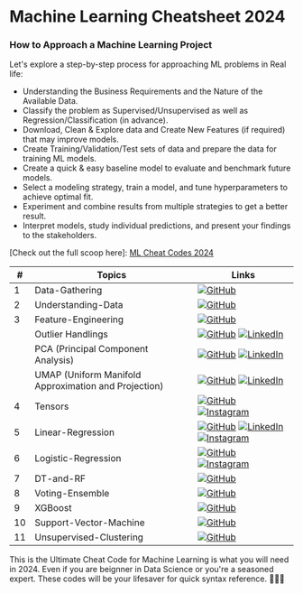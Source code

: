# Machine Learning Cheatsheet 2024

### How to Approach a Machine Learning Project

Let's explore a step-by-step process for approaching ML problems in Real life:

- Understanding the Business Requirements and the Nature of the Available Data.
- Classify the problem as Supervised/Unsupervised as well as Regression/Classification (in advance).
- Download, Clean & Explore data and Create New Features (if required) that may improve models.
- Create Training/Validation/Test sets of data and prepare the data for training ML models.
- Create a quick & easy baseline model to evaluate and benchmark future models.
- Select a modeling strategy, train a model, and tune hyperparameters to achieve optimal fit.
- Experiment and combine results from multiple strategies to get a better result.
- Interpret models, study individual predictions, and present your findings to the stakeholders.

[Check out the full scoop here]: [ML Cheat Codes 2024](https://github.com/nikitaprasad21/ML-Cheat-Codes/blob/main/ml_projects.ipynb)

| #  | Topics                        | Links                                                                                   |
|----|-------------------------------|-----------------------------------------------------------------------------------------|
| 1  | Data-Gathering                | [![GitHub](https://img.shields.io/badge/github-%23121011.svg?style=for-the-badge&logo=github&logoColor=white)](https://github.com/nikitaprasad21/ML-Cheat-Codes/tree/main/Data-Gathering) |
| 2  | Understanding-Data            | [![GitHub](https://img.shields.io/badge/github-%23121011.svg?style=for-the-badge&logo=github&logoColor=white)](https://github.com/nikitaprasad21/ML-Cheat-Codes/tree/main/Understanding-Data) |
| 3  | Feature-Engineering           | [![GitHub](https://img.shields.io/badge/github-%23121011.svg?style=for-the-badge&logo=github&logoColor=white)](https://github.com/nikitaprasad21/ML-Cheat-Codes/tree/main/Feature-Engineering)  |
|    | Outlier Handlings            | [![GitHub](https://img.shields.io/badge/github-%23121011.svg?style=for-the-badge&logo=github&logoColor=white)](https://github.com/nikitaprasad21/ML-Cheat-Codes/tree/main/Feature-Engineering/Outlier-Handling) [![LinkedIn](https://img.shields.io/badge/linkedin-%230077B5.svg?style=for-the-badge&logo=linkedin&logoColor=white)](https://www.linkedin.com/feed/update/urn:li:activity:7165740690931470337?utm_source=share&utm_medium=member_desktop) |
|    | PCA (Principal Component Analysis)  | [![GitHub](https://img.shields.io/badge/github-%23121011.svg?style=for-the-badge&logo=github&logoColor=white)](https://github.com/nikitaprasad21/ML-Cheat-Codes/tree/main/Unsupervised-Clustering/PCA-(Principal-Component-Analysis)) [![LinkedIn](https://img.shields.io/badge/linkedin-%230077B5.svg?style=for-the-badge&logo=linkedin&logoColor=white)](https://www.linkedin.com/feed/update/urn:li:activity:7166379423980576768?utm_source=share&utm_medium=member_desktop) |
|    | UMAP (Uniform Manifold Approximation and Projection) | [![GitHub](https://img.shields.io/badge/github-%23121011.svg?style=for-the-badge&logo=github&logoColor=white)](https://github.com/nikitaprasad21/ML-Cheat-Codes/tree/main/Unsupervised-Clustering/UMAP-(Uniform-Manifold-Approximation-and-Projection)) [![LinkedIn](https://img.shields.io/badge/linkedin-%230077B5.svg?style=for-the-badge&logo=linkedin&logoColor=white)](https://www.linkedin.com/feed/update/urn:li:activity:7168277484080152576?utm_source=share&utm_medium=member_desktop) |
| 4  | Tensors                       | [![GitHub](https://img.shields.io/badge/github-%23121011.svg?style=for-the-badge&logo=github&logoColor=white)](https://github.com/nikitaprasad21/ML-Cheat-Codes/tree/main/Tensors)    [![Instagram](https://img.shields.io/badge/Instagram-%23E4405F.svg?style=for-the-badge&logo=Instagram&logoColor=white)](https://www.instagram.com/reel/C2oQFLXqnac/?igsh=MW8wa3psdXVnbjZ3ZQ==) |
| 5  | Linear-Regression             | [![GitHub](https://img.shields.io/badge/github-%23121011.svg?style=for-the-badge&logo=github&logoColor=white)](https://github.com/nikitaprasad21/ML-Cheat-Codes/tree/main/Linear-Regression)      [![LinkedIn](https://img.shields.io/badge/linkedin-%230077B5.svg?style=for-the-badge&logo=linkedin&logoColor=white)](https://www.linkedin.com/feed/update/urn:li:activity:7169004531597430785?utm_source=share&utm_medium=member_desktop) [![Instagram](https://img.shields.io/badge/Instagram-%23E4405F.svg?style=for-the-badge&logo=Instagram&logoColor=white)](https://www.instagram.com/reel/C4mUH4fysZB/?igsh=Z3Buc2h5YzY2ZGQz) |
| 6  | Logistic-Regression           | [![GitHub](https://img.shields.io/badge/github-%23121011.svg?style=for-the-badge&logo=github&logoColor=white)](https://github.com/nikitaprasad21/ML-Cheat-Codes/tree/main/Logistic-Regression)     [![Instagram](https://img.shields.io/badge/Instagram-%23E4405F.svg?style=for-the-badge&logo=Instagram&logoColor=white)](https://www.instagram.com/reel/C3B-OftKXk9/?igsh=MXg0eWduMzQ5Z3Nhbw==) |
| 7  | DT-and-RF                     | [![GitHub](https://img.shields.io/badge/github-%23121011.svg?style=for-the-badge&logo=github&logoColor=white)](https://github.com/nikitaprasad21/ML-Cheat-Codes/tree/main/DT-and-RF)  |
| 8  | Voting-Ensemble               | [![GitHub](https://img.shields.io/badge/github-%23121011.svg?style=for-the-badge&logo=github&logoColor=white)](https://github.com/nikitaprasad21/ML-Cheat-Codes/tree/main/Voting-Ensemble)   |
| 9  | XGBoost                       | [![GitHub](https://img.shields.io/badge/github-%23121011.svg?style=for-the-badge&logo=github&logoColor=white)](https://github.com/nikitaprasad21/ML-Cheat-Codes/tree/main/XGBoost)      |
| 10 | Support-Vector-Machine        | [![GitHub](https://img.shields.io/badge/github-%23121011.svg?style=for-the-badge&logo=github&logoColor=white)](https://github.com/nikitaprasad21/ML-Cheat-Codes/tree/main/Support-Vector-Machine)      |
| 11 | Unsupervised-Clustering       | [![GitHub](https://img.shields.io/badge/github-%23121011.svg?style=for-the-badge&logo=github&logoColor=white)](https://github.com/nikitaprasad21/ML-Cheat-Codes/tree/main/Unsupervised-Clustering)     |



This is the Ultimate Cheat Code for Machine Learning is what you will need in 2024. Even if you are beignner in Data Science or you're a seasoned expert. These codes will be your lifesaver for quick syntax reference. 🏄‍♂️🐍
